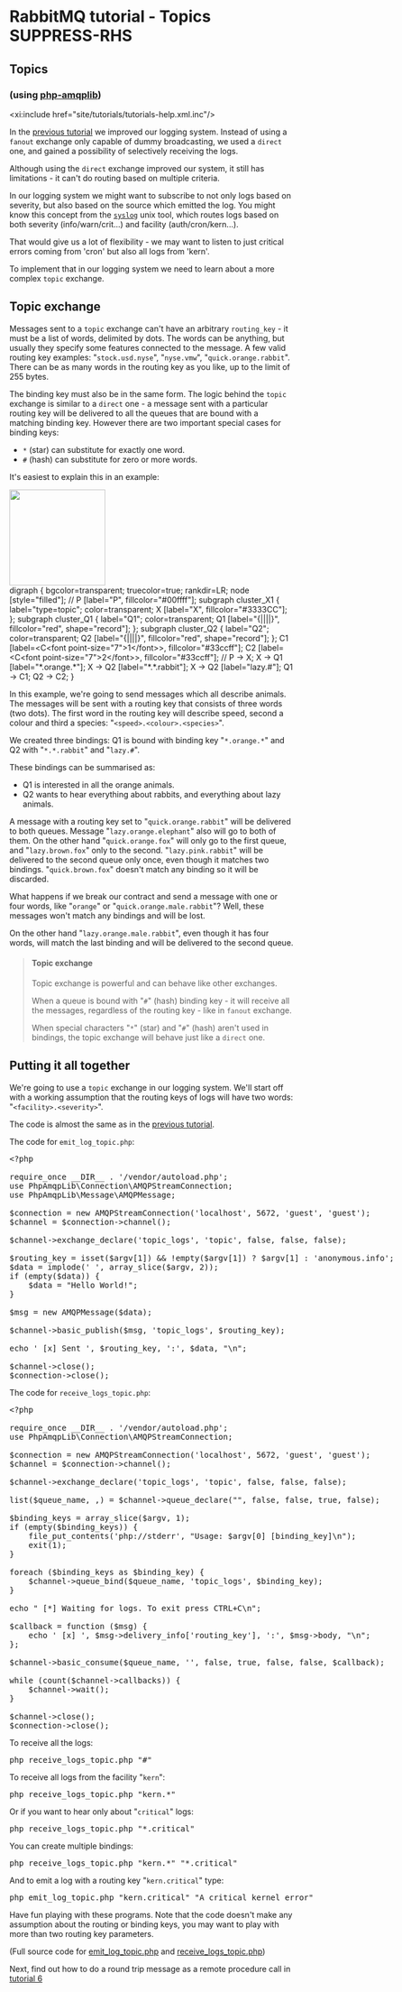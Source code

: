 <!--
Copyright (c) 2007-2019 Pivotal Software, Inc.

All rights reserved. This program and the accompanying materials
are made available under the terms of the under the Apache License,
Version 2.0 (the "License”); you may not use this file except in compliance
with the License. You may obtain a copy of the License at

http://www.apache.org/licenses/LICENSE-2.0

Unless required by applicable law or agreed to in writing, software
distributed under the License is distributed on an "AS IS" BASIS,
WITHOUT WARRANTIES OR CONDITIONS OF ANY KIND, either express or implied.
See the License for the specific language governing permissions and
limitations under the License.
-->
# RabbitMQ tutorial - Topics SUPPRESS-RHS

## Topics
### (using [php-amqplib](https://github.com/php-amqplib/php-amqplib))

<xi:include href="site/tutorials/tutorials-help.xml.inc"/>

In the [previous tutorial](tutorial-four-php.html) we improved our
logging system. Instead of using a `fanout` exchange only capable of
dummy broadcasting, we used a `direct` one, and gained a possibility
of selectively receiving the logs.

Although using the `direct` exchange improved our system, it still has
limitations - it can't do routing based on multiple criteria.

In our logging system we might want to subscribe to not only logs
based on severity, but also based on the source which emitted the log.
You might know this concept from the
[`syslog`](http://en.wikipedia.org/wiki/Syslog) unix tool, which
routes logs based on both severity (info/warn/crit...) and facility
(auth/cron/kern...).

That would give us a lot of flexibility - we may want to listen to
just critical errors coming from 'cron' but also all logs from 'kern'.

To implement that in our logging system we need to learn about a more
complex `topic` exchange.

Topic exchange
--------------

Messages sent to a `topic` exchange can't have an arbitrary
`routing_key` - it must be a list of words, delimited by dots. The
words can be anything, but usually they specify some features
connected to the message. A few valid routing key examples:
"`stock.usd.nyse`", "`nyse.vmw`", "`quick.orange.rabbit`". There can be as
many words in the routing key as you like, up to the limit of 255
bytes.

The binding key must also be in the same form. The logic behind the
`topic` exchange is similar to a `direct` one - a message sent with a
particular routing key will be delivered to all the queues that are
bound with a matching binding key. However there are two important
special cases for binding keys:

  * `*` (star) can substitute for exactly one word.
  * `#` (hash) can substitute for zero or more words.

It's easiest to explain this in an example:

<div class="diagram">
  <img src="/img/tutorials/python-five.png" height="170" />
  <div class="diagram_source">
    digraph {
      bgcolor=transparent;
      truecolor=true;
      rankdir=LR;
      node [style="filled"];
      //
      P [label="P", fillcolor="#00ffff"];
      subgraph cluster_X1 {
        label="type=topic";
	color=transparent;
        X [label="X", fillcolor="#3333CC"];
      };
      subgraph cluster_Q1 {
        label="Q1";
	color=transparent;
        Q1 [label="{||||}", fillcolor="red", shape="record"];
      };
      subgraph cluster_Q2 {
        label="Q2";
	color=transparent;
        Q2 [label="{||||}", fillcolor="red", shape="record"];
      };
      C1 [label=&lt;C&lt;font point-size="7"&gt;1&lt;/font&gt;&gt;, fillcolor="#33ccff"];
      C2 [label=&lt;C&lt;font point-size="7"&gt;2&lt;/font&gt;&gt;, fillcolor="#33ccff"];
      //
      P -&gt; X;
      X -&gt; Q1 [label="*.orange.*"];
      X -&gt; Q2 [label="*.*.rabbit"];
      X -&gt; Q2 [label="lazy.#"];
      Q1 -&gt; C1;
      Q2 -&gt; C2;
    }
  </div>
</div>

In this example, we're going to send messages which all describe
animals. The messages will be sent with a routing key that consists of
three words (two dots). The first word in the routing key
will describe speed, second a colour and third a species:
"`<speed>.<colour>.<species>`".

We created three bindings: Q1 is bound with binding key "`*.orange.*`"
and Q2 with "`*.*.rabbit`" and "`lazy.#`".

These bindings can be summarised as:

  * Q1 is interested in all the orange animals.
  * Q2 wants to hear everything about rabbits, and everything about lazy
    animals.

A message with a routing key set to "`quick.orange.rabbit`"
will be delivered to both queues. Message
"`lazy.orange.elephant`" also will go to both of them. On the other hand
"`quick.orange.fox`" will only go to the first queue, and
"`lazy.brown.fox`" only to the second. "`lazy.pink.rabbit`" will
be delivered to the second queue only once, even though it matches two bindings.
"`quick.brown.fox`" doesn't match any binding so it will be discarded.

What happens if we break our contract and send a message with one or
four words, like "`orange`" or "`quick.orange.male.rabbit`"? Well,
these messages won't match any bindings and will be lost.

On the other hand "`lazy.orange.male.rabbit`", even though it has four
words, will match the last binding and will be delivered to the second
queue.

> #### Topic exchange
>
> Topic exchange is powerful and can behave like other exchanges.
>
> When a queue is bound with "`#`" (hash) binding key - it will receive
> all the messages, regardless of the routing key - like in `fanout` exchange.
>
> When special characters "`*`" (star) and "`#`" (hash) aren't used in bindings,
> the topic exchange will behave just like a `direct` one.

Putting it all together
-----------------------

We're going to use a `topic` exchange in our logging system. We'll
start off with a working assumption that the routing keys of logs will
have two words: "`<facility>.<severity>`".

The code is almost the same as in the
[previous tutorial](tutorial-four-php.html).

The code for `emit_log_topic.php`:

<pre class="sourcecode php">
&lt;?php

require_once __DIR__ . '/vendor/autoload.php';
use PhpAmqpLib\Connection\AMQPStreamConnection;
use PhpAmqpLib\Message\AMQPMessage;

$connection = new AMQPStreamConnection('localhost', 5672, 'guest', 'guest');
$channel = $connection->channel();

$channel->exchange_declare('topic_logs', 'topic', false, false, false);

$routing_key = isset($argv[1]) &amp;&amp; !empty($argv[1]) ? $argv[1] : 'anonymous.info';
$data = implode(' ', array_slice($argv, 2));
if (empty($data)) {
    $data = "Hello World!";
}

$msg = new AMQPMessage($data);

$channel->basic_publish($msg, 'topic_logs', $routing_key);

echo ' [x] Sent ', $routing_key, ':', $data, "\n";

$channel->close();
$connection->close();
</pre>

The code for `receive_logs_topic.php`:

<pre class="sourcecode php">
&lt;?php

require_once __DIR__ . '/vendor/autoload.php';
use PhpAmqpLib\Connection\AMQPStreamConnection;

$connection = new AMQPStreamConnection('localhost', 5672, 'guest', 'guest');
$channel = $connection->channel();

$channel->exchange_declare('topic_logs', 'topic', false, false, false);

list($queue_name, ,) = $channel->queue_declare("", false, false, true, false);

$binding_keys = array_slice($argv, 1);
if (empty($binding_keys)) {
    file_put_contents('php://stderr', "Usage: $argv[0] [binding_key]\n");
    exit(1);
}

foreach ($binding_keys as $binding_key) {
    $channel->queue_bind($queue_name, 'topic_logs', $binding_key);
}

echo " [*] Waiting for logs. To exit press CTRL+C\n";

$callback = function ($msg) {
    echo ' [x] ', $msg->delivery_info['routing_key'], ':', $msg->body, "\n";
};

$channel->basic_consume($queue_name, '', false, true, false, false, $callback);

while (count($channel->callbacks)) {
    $channel->wait();
}

$channel->close();
$connection->close();
</pre>

To receive all the logs:

<pre class="sourcecode bash">
php receive_logs_topic.php "#"
</pre>

To receive all logs from the facility "`kern`":

<pre class="sourcecode bash">
php receive_logs_topic.php "kern.*"
</pre>

Or if you want to hear only about "`critical`" logs:

<pre class="sourcecode bash">
php receive_logs_topic.php "*.critical"
</pre>

You can create multiple bindings:

<pre class="sourcecode bash">
php receive_logs_topic.php "kern.*" "*.critical"
</pre>

And to emit a log with a routing key "`kern.critical`" type:

<pre class="sourcecode bash">
php emit_log_topic.php "kern.critical" "A critical kernel error"
</pre>

Have fun playing with these programs. Note that the code doesn't make
any assumption about the routing or binding keys, you may want to play
with more than two routing key parameters.

(Full source code for [emit_log_topic.php](https://github.com/rabbitmq/rabbitmq-tutorials/blob/master/php/emit_log_topic.php)
and [receive_logs_topic.php](https://github.com/rabbitmq/rabbitmq-tutorials/blob/master/php/receive_logs_topic.php))

Next, find out how to do a round trip message as a remote procedure call in [tutorial 6](tutorial-six-php.html)
